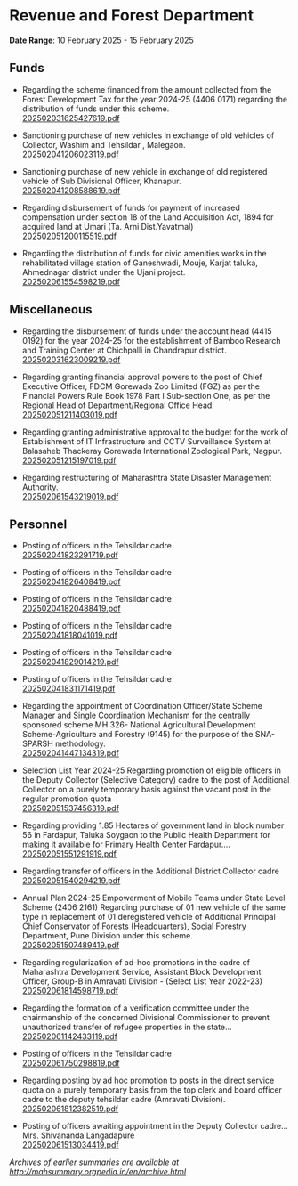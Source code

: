 # Revenue and Forest Department

**Date Range**: 10 February 2025 - 15 February 2025


## Funds
- Regarding the scheme financed from the amount collected from the Forest Development Tax for the year 2024-25 (4406 0171) regarding the distribution of funds under this scheme.\
  [202502031625427619.pdf](https://gr.maharashtra.gov.in/Site/Upload/Government%20Resolutions/English/202502031625427619.pdf)

- Sanctioning purchase of new vehicles in exchange of old vehicles of Collector, Washim and Tehsildar , Malegaon.\
  [202502041206023119.pdf](https://gr.maharashtra.gov.in/Site/Upload/Government%20Resolutions/English/202502041206023119.pdf)

- Sanctioning  purchase  of  new vehicle in exchange of old registered vehicle of Sub Divisional Officer, Khanapur.\
  [202502041208588619.pdf](https://gr.maharashtra.gov.in/Site/Upload/Government%20Resolutions/English/202502041208588619.pdf)

- Regarding disbursement of funds for payment of increased compensation under section 18 of the Land Acquisition Act, 1894 for acquired land at Umari (Ta. Arni Dist.Yavatmal)\
  [202502051200115519.pdf](https://gr.maharashtra.gov.in/Site/Upload/Government%20Resolutions/English/202502051200115519.pdf)

- Regarding the distribution of funds for civic amenities works in the rehabilitated village station of Ganeshwadi, Mouje, Karjat taluka, Ahmednagar district under the Ujani project.\
  [202502061554598219.pdf](https://gr.maharashtra.gov.in/Site/Upload/Government%20Resolutions/English/202502061554598219.pdf)

## Miscellaneous
- Regarding the disbursement of funds under the account head (4415 0192) for the year 2024-25 for the establishment of Bamboo Research and Training Center at Chichpalli in Chandrapur district.\
  [202502031623009219.pdf](https://gr.maharashtra.gov.in/Site/Upload/Government%20Resolutions/English/202502031623009219.pdf)

- Regarding granting financial approval powers to the post of Chief Executive Officer, FDCM Gorewada Zoo Limited (FGZ) as per the Financial Powers Rule Book 1978 Part I Sub-section One, as per the Regional Head of Department/Regional Office Head.\
  [202502051211403019.pdf](https://gr.maharashtra.gov.in/Site/Upload/Government%20Resolutions/English/202502051211403019.pdf)

- Regarding granting administrative approval to the budget for the work of Establishment of IT Infrastructure and CCTV Surveillance System at Balasaheb Thackeray Gorewada International Zoological Park, Nagpur.\
  [202502051215197019.pdf](https://gr.maharashtra.gov.in/Site/Upload/Government%20Resolutions/English/202502051215197019.pdf)

- Regarding restructuring of Maharashtra State Disaster Management Authority.\
  [202502061543219019.pdf](https://gr.maharashtra.gov.in/Site/Upload/Government%20Resolutions/English/202502061543219019.pdf)

## Personnel
- Posting of officers in the Tehsildar cadre\
  [202502041823291719.pdf](https://gr.maharashtra.gov.in/Site/Upload/Government%20Resolutions/English/202502041823291719.pdf)

- Posting of officers in the Tehsildar cadre\
  [202502041826408419.pdf](https://gr.maharashtra.gov.in/Site/Upload/Government%20Resolutions/English/202502041826408419.pdf)

- Posting of officers in the Tehsildar cadre\
  [202502041820488419.pdf](https://gr.maharashtra.gov.in/Site/Upload/Government%20Resolutions/English/202502041820488419.pdf)

- Posting of officers in the Tehsildar cadre\
  [202502041818041019.pdf](https://gr.maharashtra.gov.in/Site/Upload/Government%20Resolutions/English/202502041818041019.pdf)

- Posting of officers in the Tehsildar cadre\
  [202502041829014219.pdf](https://gr.maharashtra.gov.in/Site/Upload/Government%20Resolutions/English/202502041829014219.pdf)

- Posting of officers in the Tehsildar cadre\
  [202502041831171419.pdf](https://gr.maharashtra.gov.in/Site/Upload/Government%20Resolutions/English/202502041831171419.pdf)

- Regarding the appointment of Coordination Officer/State Scheme Manager and Single Coordination Mechanism for the centrally sponsored scheme MH 326- National Agricultural Development Scheme-Agriculture and Forestry (9145) for the purpose of the SNA-SPARSH methodology.\
  [202502041447134319.pdf](https://gr.maharashtra.gov.in/Site/Upload/Government%20Resolutions/English/202502041447134319.pdf)

- Selection List Year 2024-25 Regarding promotion of eligible officers in the Deputy Collector (Selective Category) cadre to the post of Additional Collector on a purely temporary basis against the vacant post in the regular promotion quota\
  [202502051537456319.pdf](https://gr.maharashtra.gov.in/Site/Upload/Government%20Resolutions/English/202502051537456319.pdf)

- Regarding providing 1.85 Hectares of government land in block number 56 in Fardapur, Taluka Soygaon to the Public Health Department for making it available for Primary Health Center Fardapur....\
  [202502051551291919.pdf](https://gr.maharashtra.gov.in/Site/Upload/Government%20Resolutions/English/202502051551291919.pdf)

- Regarding transfer of officers in the Additional District Collector cadre\
  [202502051540294219.pdf](https://gr.maharashtra.gov.in/Site/Upload/Government%20Resolutions/English/202502051540294219.pdf)

- Annual Plan 2024-25 Empowerment of Mobile Teams under State Level Scheme (2406 2161) Regarding purchase of 01 new vehicle of the same type in replacement of 01 deregistered vehicle of Additional Principal Chief Conservator of Forests (Headquarters), Social Forestry Department, Pune Division under this scheme.\
  [202502051507489419.pdf](https://gr.maharashtra.gov.in/Site/Upload/Government%20Resolutions/English/202502051507489419.pdf)

- Regarding regularization of ad-hoc promotions in the cadre of Maharashtra Development Service, Assistant Block Development Officer, Group-B in Amravati Division - (Select List Year 2022-23)\
  [202502061814598719.pdf](https://gr.maharashtra.gov.in/Site/Upload/Government%20Resolutions/English/202502061814598719.pdf)

- Regarding the formation of a verification committee under the chairmanship of the concerned Divisional Commissioner to prevent unauthorized transfer of refugee properties in the state...\
  [202502061142433119.pdf](https://gr.maharashtra.gov.in/Site/Upload/Government%20Resolutions/English/202502061142433119.pdf)

- Posting of officers in the Tehsildar cadre\
  [202502061750298819.pdf](https://gr.maharashtra.gov.in/Site/Upload/Government%20Resolutions/English/202502061750298819.pdf)

- Regarding posting by ad hoc promotion to posts in the direct service quota on a purely temporary basis from the top clerk and board officer cadre to the deputy tehsildar cadre (Amravati Division).\
  [202502061812382519.pdf](https://gr.maharashtra.gov.in/Site/Upload/Government%20Resolutions/English/202502061812382519.pdf)

- Posting of officers awaiting appointment in the Deputy Collector cadre... Mrs. Shivananda Langadapure\
  [202502061513034419.pdf](https://gr.maharashtra.gov.in/Site/Upload/Government%20Resolutions/English/202502061513034419.pdf)


*Archives of earlier summaries are available at http://mahsummary.orgpedia.in/en/archive.html*